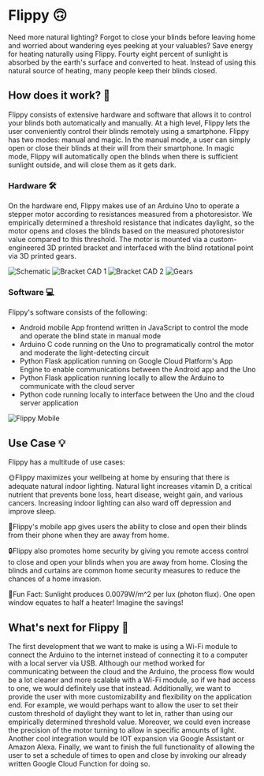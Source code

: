 # Flippy 🙃
Need more natural lighting? Forgot to close your blinds before leaving home and worried about wandering eyes peeking at your valuables? Save energy for heating naturally using Flippy. Fourty eight percent of sunlight is absorbed by the earth's surface and converted to heat. Instead of using this natural source of heating, many people keep their blinds closed.

## How does it work? 🤔
Flippy consists of extensive hardware and software that allows it to control your blinds both automatically and manually. At a high level, Flippy lets the user conveniently control their blinds remotely using a smartphone. Flippy has two modes: manual and magic. In the manual mode, a user can simply open or close their blinds at their will from their smartphone. In magic mode, Flippy will automatically open the blinds when there is sufficient sunlight outside, and will close them as it gets dark.

### Hardware 🛠️
On the hardware end, Flippy makes use of an Arduino Uno to operate a stepper motor according to resistances measured from a photoresistor. We empirically determined a threshold resistance that indicates daylight, so the motor opens and closes the blinds based on the measured photoresistor value compared to this threshold. The motor is mounted via a custom-engineered 3D printed bracket and interfaced with the blind rotational point via 3D printed gears.

![Schematic](https://github.com/apangasa/hackumass-blindcontrol/blob/main/images/Schematic.png)
![Bracket CAD 1](https://github.com/apangasa/hackumass-blindcontrol/blob/main/images/Bracket1.png)
![Bracket CAD 2](https://github.com/apangasa/hackumass-blindcontrol/blob/main/images/Bracket2.png)
![Gears](https://github.com/apangasa/hackumass-blindcontrol/blob/main/images/Gears.png)


### Software 💻
Flippy's software consists of the following:
- Android mobile App frontend written in JavaScript to control the mode and operate the blind state in manual mode
- Arduino C code running on the Uno to programatically control the motor and moderate the light-detecting circuit
- Python Flask application running on Google Cloud Platform's App Engine to enable communications between the Android app and the Uno
- Python Flask application running locally to allow the Arduino to communicate with the cloud server
- Python code running locally to interface between the Uno and the cloud server application

![Flippy Mobile](https://github.com/apangasa/hackumass-blindcontrol/blob/main/images/Flippy.jpg)

## Use Case 💡
Flippy has a multitude of use cases:

🌞Flippy maximizes your wellbeing at home by ensuring that there is adequate natural indoor lighting. Natural light increases vitamin D, a critical nutrient that prevents bone loss, heart disease, weight gain, and various cancers. Increasing indoor lighting can also ward off depression and improve sleep.

📱Flippy's mobile app gives users the ability to close and open their blinds from their phone when they are away from home.

🔒Flippy also promotes home security by giving you remote access control to close and open your blinds when you are away from home. Closing the blinds and curtains are common home security measures to reduce the chances of a home invasion.

🔅Fun Fact: Sunlight produces 0.0079W/m^2 per lux (photon flux). One open window equates to half a heater! Imagine the savings!


## What's next for Flippy 🔮
The first development that we want to make is using a Wi-Fi module to connect the Arduino to the internet instead of connecting it to a computer with a local server via USB. Although our method worked for communicating between the cloud and the Arduino, the process flow would be a lot cleaner and more scalable with a Wi-Fi module, so if we had access to one, we would definitely use that instead. Additionally, we want to provide the user with more customizability and flexibility on the application end. For example, we would perhaps want to allow the user to set their custom threshold of daylight they want to let in, rather than using our empirically determined threshold value. Moreover, we could even increase the precision of the motor turning to allow in specific amounts of light. Another cool integration would be IOT expansion via Google Assistant or Amazon Alexa. Finally, we want to finish the full functionality of allowing the user to set a schedule of times to open and close by invoking our already written Google Cloud Function for doing so.
